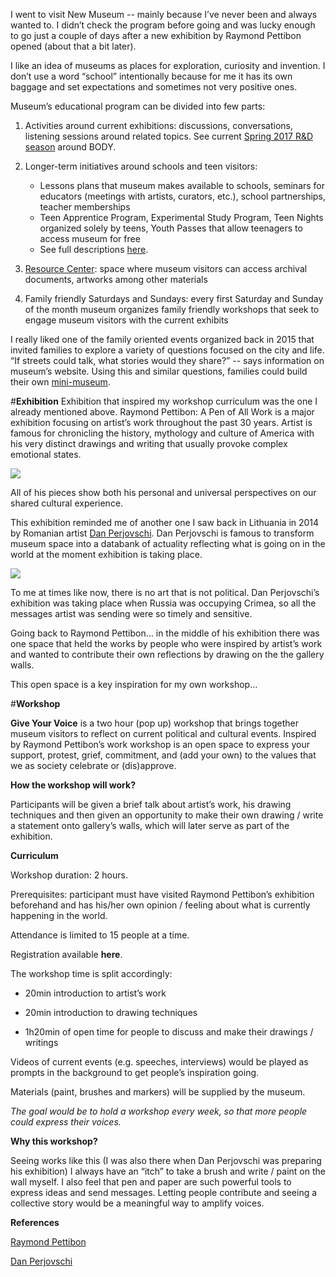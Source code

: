 I went to visit New Museum -- mainly because I’ve never been and always wanted to.
I didn’t check the program before going and was lucky enough to go just a couple of days after a new exhibition by Raymond Pettibon opened (about that a bit later).

I like an idea of museums as places for exploration, curiosity and invention. I don’t use a word “school” intentionally because for me it has its own baggage and set expectations and sometimes not very positive ones.

Museum’s educational program can be divided into few parts:

1. Activities around current exhibitions: discussions, conversations, listening sessions around related topics. See current [Spring 2017 R&D season](http://www.newmuseum.org/pages/view/body) around BODY.
    
2. Longer-term initiatives around schools and teen visitors:

      - Lessons plans that museum makes available to schools, seminars for educators (meetings with artists, curators, etc.), school partnerships, teacher memberships
      - Teen Apprentice Program, Experimental Study Program, Teen Nights organized solely by teens, Youth Passes that allow teenagers to access museum for free
      - See full descriptions [here](http://www.newmuseum.org/pages/view/education).
    
3.  [Resource Center](http://www.newmuseum.org/resources): space where museum visitors can access archival documents, artworks among other materials
    
4.  Family friendly Saturdays and Sundays: every first Saturday and Sunday of the month museum organizes family friendly workshops that seek to engage museum visitors with the current exhibits
    
I really liked one of the family oriented events organized back in 2015 that invited families to explore a variety of questions focused on the city and life. “If streets could talk, what stories would they share?” -- says information on museum’s website. Using this and similar questions, families could build their own [mini-museum](http://www.newmuseum.org/calendar/view/1151/first-saturdays-for-families-talking-streets-1).
    
#**Exhibition**
Exhibition that inspired my workshop curriculum was the one I already mentioned above. Raymond Pettibon: A Pen of All Work is a major exhibition focusing on artist’s work throughout the past 30 years. Artist is famous for chronicling the history, mythology and culture of America with his very distinct drawings and writing that usually provoke complex emotional states.

![](https://c1.staticflickr.com/5/4060/5122167044_9a587eb688.jpg)

All of his pieces show both his personal and universal perspectives on our shared cultural experience.

This exhibition reminded me of another one I saw back in Lithuania in 2014 by Romanian artist [Dan Perjovschi](http://www.rupert.lt/en/past-exhibtions/lia-perjovschi-knowlede-museum-kit-dan-perjovschi-time-specific/). Dan Perjovschi is famous to transform museum space into a databank of actuality reflecting what is going on in the world at the moment exhibition is taking place.

![](https://c1.staticflickr.com/5/4080/5436614726_5d396e1477_z.jpg)

To me at times like now, there is no art that is not political. Dan Perjovschi’s exhibition was taking place when Russia was occupying Crimea, so all the messages artist was sending were so timely and sensitive.

Going back to Raymond Pettibon… in the middle of his exhibition there was one space that held the works by people who were inspired by artist’s work and wanted to contribute their own reflections by drawing on the the gallery walls.

This open space is a key inspiration for my own workshop…

#**Workshop**

**Give Your Voice** is a two hour (pop up) workshop that brings together museum visitors to reflect on current political and cultural events. Inspired by Raymond Pettibon’s work workshop is an open space to express your support, protest, grief, commitment, and (add your own) to the values that we as society celebrate or (dis)approve.

**How the workshop will work?**

Participants will be given a brief talk about artist’s work, his drawing techniques and then given an opportunity to make their own drawing / write a statement onto gallery’s walls, which will later serve as part of the exhibition.

**Curriculum**

Workshop duration: 2 hours.

Prerequisites: participant must have visited Raymond Pettibon’s exhibition beforehand and has his/her own opinion / feeling about what is currently happening in the world.

Attendance is limited to 15 people at a time.

Registration available **here**.

The workshop time is split accordingly:

  - 20min introduction to artist’s work
  
  - 20min introduction to drawing techniques
  
  - 1h20min of open time for people to discuss and make their drawings / writings

Videos of current events (e.g. speeches, interviews) would be played as prompts in the background to get people’s inspiration going.

Materials (paint, brushes and markers) will be supplied by the museum.

*The goal would be to hold a workshop every week, so that more people could express their voices.*

**Why this workshop?**

Seeing works like this (I was also there when Dan Perjovschi was preparing his exhibition) I always have an “itch” to take a brush and write / paint on the wall myself. I also feel that pen and paper are such powerful tools to express ideas and send messages.
Letting people contribute and seeing a collective story would be a meaningful way to amplify voices.

**References**

[Raymond Pettibon](http://www.raypettibon.com/)

[Dan Perjovschi](https://en.wikipedia.org/wiki/Dan_Perjovschi)

